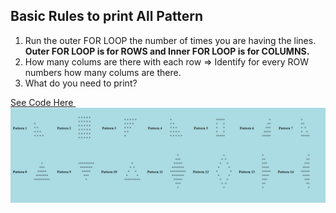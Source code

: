 <h2> Basic Rules to print All Pattern </h2>

<ol>
<li> Run the outer FOR LOOP the number of times you are having the lines. <b>Outer FOR LOOP is for ROWS and Inner FOR LOOP is for COLUMNS.</b> </li>
<li> How many colums are there with each row => Identify for every ROW numbers how many colums are there. </li>
<li> What do you need to print? </li>
</ol>

<a href="pattern/all_patterns.php"> See Code Here </a>
&nbsp;&nbsp;&nbsp;&nbsp;&nbsp;&nbsp;&nbsp;&nbsp;&nbsp;
<img src="pattern/1.png" alt=pattern />
